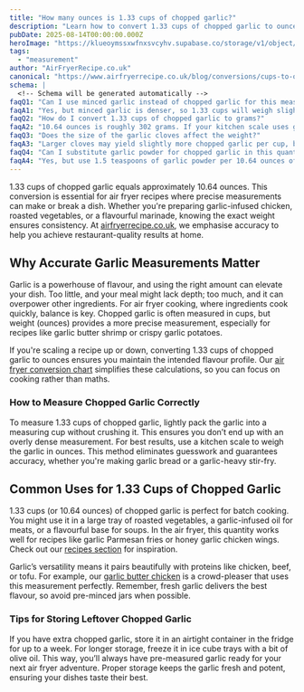 ```yaml
---
title: "How many ounces is 1.33 cups of chopped garlic?"
description: "Learn how to convert 1.33 cups of chopped garlic to ounces easily for perfect air fryer recipes every time."
pubDate: 2025-08-14T00:00:00.000Z
heroImage: "https://klueoymssxwfnxsvcyhv.supabase.co/storage/v1/object/public/Shmucket/how-many-ounces-is-1-33-cups-of-chopped-garlic.webp"
tags:
  - "measurement"
author: "AirFryerRecipe.co.uk"
canonical: "https://www.airfryerrecipe.co.uk/blog/conversions/cups-to-ounces/how-many-ounces-is-1-33-cups-of-chopped-garlic"
schema: |
  <!-- Schema will be generated automatically -->
faqQ1: "Can I use minced garlic instead of chopped garlic for this measurement?"
faqA1: "Yes, but minced garlic is denser, so 1.33 cups will weigh slightly more. For accuracy, weigh the minced garlic to match 10.64 ounces. Adjust recipes accordingly to avoid overpowering flavours."
faqQ2: "How do I convert 1.33 cups of chopped garlic to grams?"
faqA2: "10.64 ounces is roughly 302 grams. If your kitchen scale uses grams, this conversion ensures precision, especially for baking or sauces where exact measurements matter."
faqQ3: "Does the size of the garlic cloves affect the weight?"
faqA3: "Larger cloves may yield slightly more chopped garlic per cup, but the difference is minimal. For consistency, aim for medium-sized cloves and measure by weight for best results."
faqQ4: "Can I substitute garlic powder for chopped garlic in this quantity?"
faqA4: "Yes, but use 1.5 teaspoons of garlic powder per 10.64 ounces of chopped garlic. Powder is more concentrated, so adjust to taste to avoid an overly strong flavour."
---
```

<p>1.33 cups of chopped garlic equals approximately 10.64 ounces. This conversion is essential for air fryer recipes where precise measurements can make or break a dish. Whether you're preparing garlic-infused chicken, roasted vegetables, or a flavourful marinade, knowing the exact weight ensures consistency. At <a href=https://www.airfryerrecipe.co.uk>airfryerrecipe.co.uk</a>, we emphasise accuracy to help you achieve restaurant-quality results at home.</p>  

<h2>Why Accurate Garlic Measurements Matter</h2>  
<p>Garlic is a powerhouse of flavour, and using the right amount can elevate your dish. Too little, and your meal might lack depth; too much, and it can overpower other ingredients. For air fryer cooking, where ingredients cook quickly, balance is key. Chopped garlic is often measured in cups, but weight (ounces) provides a more precise measurement, especially for recipes like garlic butter shrimp or crispy garlic potatoes.</p>  

<p>If you're scaling a recipe up or down, converting 1.33 cups of chopped garlic to ounces ensures you maintain the intended flavour profile. Our <a href=https://www.airfryerrecipe.co.uk/air-fryer-conversion-chart>air fryer conversion chart</a> simplifies these calculations, so you can focus on cooking rather than maths.</p>  

<h3>How to Measure Chopped Garlic Correctly</h3>  
<p>To measure 1.33 cups of chopped garlic, lightly pack the garlic into a measuring cup without crushing it. This ensures you don’t end up with an overly dense measurement. For best results, use a kitchen scale to weigh the garlic in ounces. This method eliminates guesswork and guarantees accuracy, whether you're making garlic bread or a garlic-heavy stir-fry.</p>  

<h2>Common Uses for 1.33 Cups of Chopped Garlic</h2>  
<p>1.33 cups (or 10.64 ounces) of chopped garlic is perfect for batch cooking. You might use it in a large tray of roasted vegetables, a garlic-infused oil for meats, or a flavourful base for soups. In the air fryer, this quantity works well for recipes like garlic Parmesan fries or honey garlic chicken wings. Check out our <a href=https://www.airfryerrecipe.co.uk/recipes>recipes section</a> for inspiration.</p>  

<p>Garlic’s versatility means it pairs beautifully with proteins like chicken, beef, or tofu. For example, our <a href=https://www.airfryerrecipe.co.uk/recipe-category/chicken>garlic butter chicken</a> is a crowd-pleaser that uses this measurement perfectly. Remember, fresh garlic delivers the best flavour, so avoid pre-minced jars when possible.</p>  

<h3>Tips for Storing Leftover Chopped Garlic</h3>  
<p>If you have extra chopped garlic, store it in an airtight container in the fridge for up to a week. For longer storage, freeze it in ice cube trays with a bit of olive oil. This way, you’ll always have pre-measured garlic ready for your next air fryer adventure. Proper storage keeps the garlic fresh and potent, ensuring your dishes taste their best.</p>
